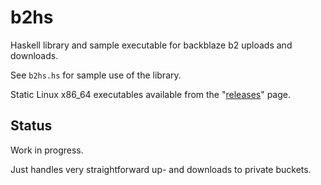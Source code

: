 # b2hs

Haskell library and sample executable for backblaze b2 uploads
and downloads.

See `b2hs.hs` for sample use of the library.

Static Linux x86\_64 executables available from
the "[releases](releases)" page.

## Status

Work in progress.

Just handles very straightforward up- and downloads
to private buckets.



